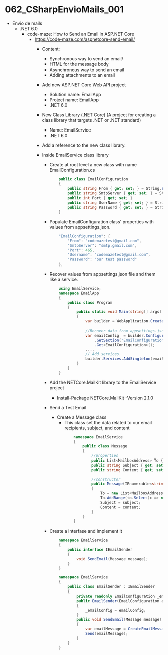 # 062_CSharpEnvioMails_001
- Envio de mails
	- .NET 6.0
		- code-maze: How to Send an Email in ASP.NET Core
			- https://code-maze.com/aspnetcore-send-email/
				- Content:
					- Synchronous way to send an email/
					- HTML for the message body
					- Asynchronous way to send an email
					- Adding attachments to an email
					
				- Add new ASP.NET Core Web API project
					- Solution name: EmailApp
					- Project name: EmailApp
					- .NET 6.0
					
				- New Class Library (.NET Core) (A project for creating a class library that targets .NET or .NET standard)
					- Name: EmailService
					- .NET 6.0
					
				- Add a reference to the new class library.
				- Inside EmailService class library
					- Create at root level a new class with name EmailConfiguration.cs 
					
						```cs
							public class EmailConfiguration
							{
								public string From { get; set; } = String.Empty;
								public string SmtpServer { get; set; } = String.Empty;
								public int Port { get; set; }
								public string UserName { get; set; } = String.Empty;
								public string Password { get; set; } = String.Empty;
							}
						```
								
					- Populate EmailConfiguration class' properties with values from appsettings.json. 
						
						```cs
							"EmailConfiguration": {
								"From": "codemazetest@gmail.com",
								"SmtpServer": "smtp.gmail.com",
								"Port": 465,
								"Username": "codemazetest@gmail.com",
								"Password": "our test password"
							},
						```
									
					- Recover values from appsettings.json file and them like a service.

						```cs
							using EmailService;
							namespace EmailApp
							{
								public class Program
								{
									public static void Main(string[] args)
									{
										var builder = WebApplication.CreateBuilder(args);
							
										//Recover data from appsettings.json
										var emailConfig  = builder.Configuration
											.GetSection("EmailConfiguration")
											.Get<EmailConfiguration>();
										....
										// Add services.
										builder.Services.AddSingleton(emailConfig );
									}
								}
							}
						```
							
					- Add the NETCore.MailKit library to the EmailService project
						- Install-Package NETCore.MailKit -Version 2.1.0
						
					- Send a Test Email
						- Create a Message class
							- This class set the data related to our email recipients, subject, and content
								```cs
									namespace EmailService
									{
										public class Message
										{
											//properties
											public List<MailboxAddress> To { get; set; }
											public string Subject { get; set; }
											public string Content { get; set; }
									
											//constructor
											public Message(IEnumerable<string> to, string subject, string content)
											{
												To = new List<MailboxAddress>();
												To.AddRange(to.Select(x => new MailboxAddress("",x)));
												Subject = subject;
												Content = content;
											}
										}
									}
								```
									
					- Create a Interfase and implement it
					
						```cs
							namespace EmailService
							{
								public interface IEmailSender
								{
									void SendEmail(Message message);
								}
							}
						```
									
						```cs
							namespace EmailService
							{
								public class EmailSender : IEmailSender
								{
									private readonly EmailConfiguration _emailConfig;
									public EmailSender(EmailConfiguration emailConfig)
									{
										_emailConfig = emailConfig;
									}
									public void SendEmail(Message message)
									{
										var emailMessage = CreateEmailMessage(message);
										Send(emailMessage);
									}
								}
							}
						```
